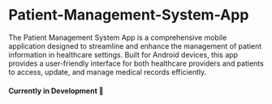# Patient-Management-System-App
The Patient Management System App is a comprehensive mobile application designed to streamline and enhance the management of patient information in healthcare settings. Built for Android devices, this app provides a user-friendly interface for both healthcare providers and patients to access, update, and manage medical records efficiently.

#### Currently in Development 🚧
